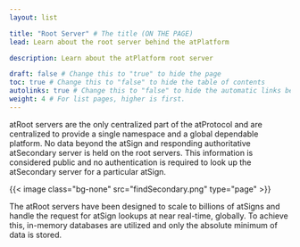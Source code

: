 ```yaml
---
layout: list

title: "Root Server" # The title (ON THE PAGE)
lead: Learn about the root server behind the atPlatform

description: Learn about the atPlatform root server

draft: false # Change this to "true" to hide the page
toc: true # Change this to "false" to hide the table of contents
autolinks: true # Change this to "false" to hide the automatic links below your content
weight: 4 # For list pages, higher is first.
---
```


atRoot servers are the only centralized part of the atProtocol and are centralized to provide a single namespace and a global dependable platform. No data beyond the atSign and responding authoritative atSecondary server is held on the root servers. This information is considered public and no authentication is required to look up the atSecondary server for a particular atSign.

{{< image class="bg-none" src="findSecondary.png" type="page"  >}}

The atRoot servers have been designed to scale to billions of atSigns and handle the request for atSign lookups at near real-time, globally. To achieve this, in-memory databases are utilized and only the absolute minimum of data is stored.
